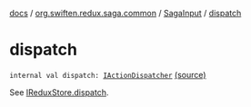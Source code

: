 [docs](../../index.md) / [org.swiften.redux.saga.common](../index.md) / [SagaInput](index.md) / [dispatch](./dispatch.md)

# dispatch

`internal val dispatch: `[`IActionDispatcher`](../../org.swiften.redux.core/-i-action-dispatcher.md) [(source)](https://github.com/protoman92/KotlinRedux/tree/master/common/common-saga/src/main/kotlin/org/swiften/redux/saga/common/CommonSaga.kt#L47)

See [IReduxStore.dispatch](../../org.swiften.redux.core/-i-dispatcher-provider/dispatch.md).

